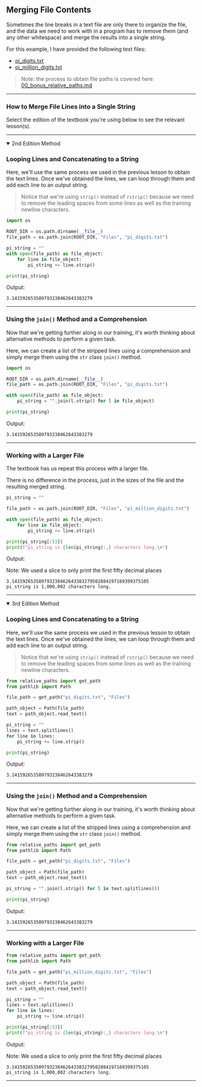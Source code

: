 ## Merging File Contents

Sometimes the line breaks in a text file are only there to organize the file,
and the data we need to work with in a program has to remove them (and any
other whitespace) and merge the results into a single string.

For this example, I have provided the following text files:

* [pi_digits.txt](./Files/pi_digits.txt)
* [pi_million_digits.txt](./Files/pi_million_digits.txt)

> Note: the process to obtain file paths is covered here:  
> [00_bonus_relative_paths.md](./00_bonus_relative_paths.md)

---

### How to Merge File Lines into a Single String

Select the edition of the textbook you're using below to see the relevant
lesson(s).

---

<details open>
<summary>2nd Edition Method</summary>

### Looping Lines and Concatenating to a String

Here, we'll use the same process we used in the previous lesson to obtain the
text lines. Once we've obtained the lines, we can loop through them and add
each line to an output string.

> Notice that we're using `strip()` instead of `rstrip()` because we need to
> remove the leading spaces from some lines as well as the training newline
> characters.

```python
import os

ROOT_DIR = os.path.dirname(__file__)
file_path = os.path.join(ROOT_DIR, "Files", "pi_digits.txt")

pi_string = ""
with open(file_path) as file_object:
    for line in file_object:
        pi_string += line.strip()

print(pi_string)
```

Output:

```
3.141592653589793238462643383279
```

---

### Using the `join()` Method and a Comprehension

Now that we're getting further along in our training, it's worth thinking 
about alternative methods to perform a given task.

Here, we can create a list of the stripped lines using a comprehension and
simply merge them using the `str` class `join()` method.

```python
import os

ROOT_DIR = os.path.dirname(__file__)
file_path = os.path.join(ROOT_DIR, "Files", "pi_digits.txt")

with open(file_path) as file_object:
    pi_string = "".join(l.strip() for l in file_object)

print(pi_string)
```

Output:

```
3.141592653589793238462643383279
```

---

### Working with a Larger File

The textbook has us repeat this process with a larger file.

There is no difference in the process, just in the sizes of the file and the
resulting merged string.

```python
pi_string = ""

file_path = os.path.join(ROOT_DIR, "Files", "pi_million_digits.txt")

with open(file_path) as file_object:
    for line in file_object:
        pi_string += line.strip()

print(pi_string[:53])
print(f"pi_string is {len(pi_string):,} characters long.\n")
```

Output:

Note: We used a slice to only print the first fifty decimal places

```
3.141592653589793238462643383279502884197169399375105
pi_string is 1,000,002 characters long.
```

</details>

---

<details open>
<summary>3rd Edition Method</summary>

### Looping Lines and Concatenating to a String

Here, we'll use the same process we used in the previous lesson to obtain the
text lines. Once we've obtained the lines, we can loop through them and add
each line to an output string.

> Notice that we're using `strip()` instead of `rstrip()` because we need to
> remove the leading spaces from some lines as well as the training newline
> characters.

```python
from relative_paths import get_path
from pathlib import Path

file_path = get_path("pi_digits.txt", "Files")

path_object = Path(file_path)
text = path_object.read_text()

pi_string = ""
lines = text.splitlines()
for line in lines:
    pi_string += line.strip()

print(pi_string)
```

Output:

```
3.141592653589793238462643383279
```

---

### Using the `join()` Method and a Comprehension

Now that we're getting further along in our training, it's worth thinking 
about alternative methods to perform a given task.

Here, we can create a list of the stripped lines using a comprehension and
simply merge them using the `str` class `join()` method.

```python
from relative_paths import get_path
from pathlib import Path

file_path = get_path("pi_digits.txt", "Files")

path_object = Path(file_path)
text = path_object.read_text()

pi_string = "".join(l.strip() for l in text.splitlines())

print(pi_string)
```

Output:

```
3.141592653589793238462643383279
```

---

### Working with a Larger File

```python
from relative_paths import get_path
from pathlib import Path

file_path = get_path("pi_million_digits.txt", "Files")

path_object = Path(file_path)
text = path_object.read_text()

pi_string = ""
lines = text.splitlines()
for line in lines:
    pi_string += line.strip()

print(pi_string[:53])
print(f"pi_string is {len(pi_string):,} characters long.\n")
```

Output:

Note: We used a slice to only print the first fifty decimal places

```
3.141592653589793238462643383279502884197169399375105
pi_string is 1,000,002 characters long.
```

</details>

---

